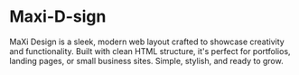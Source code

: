 # Maxi-D-sign
MaXi Design is a sleek, modern web layout crafted to showcase creativity and functionality. Built with clean HTML structure, it's perfect for portfolios, landing pages, or small business sites. Simple, stylish, and ready to grow.
